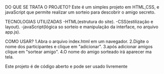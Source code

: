   DO QUE SE TRATA O PROJETO?
Este é um simples projeto em HTML,CSS, e javaScript que permite realizar um sorteio para descobrir o amigo secreto.

  TECNOLOGIAS UTILIZADAS
-HTML(estrutura do site).
-CSS(estilização e layout).
-javaScript(lógica so sorteio e manipulação da interface, no arquivo app.js).

  COMO USAR?
  1.Abra o arquivo index.html em um navegador.
  2.Digite o nome dos participantes e clique em "adicionar".
  3.após adicionar amigos clique em "sortear amigo".
  4.O nome do amigo sorteado irá aparecer ma tela.

  Este projeto é de código aberto e pode ser usado livremente
  
